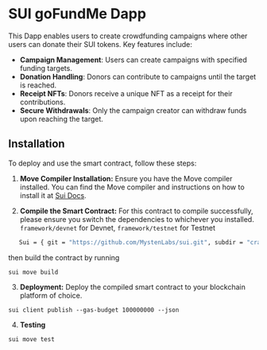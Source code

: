 # SUI goFundMe Dapp

This Dapp enables users to create crowdfunding campaigns where other users can donate their SUI tokens. Key features include:

  - **Campaign Management**: Users can create campaigns with specified funding targets.
  - **Donation Handling**: Donors can contribute to campaigns until the target is reached.
  - **Receipt NFTs**: Donors receive a unique NFT as a receipt for their contributions.
  - **Secure Withdrawals**: Only the campaign creator can withdraw funds upon reaching the target.

## Installation

To deploy and use the smart contract, follow these steps:

1. **Move Compiler Installation:**
   Ensure you have the Move compiler installed. You can find the Move compiler and instructions on how to install it at [Sui Docs](https://docs.sui.io/).

2. **Compile the Smart Contract:**
   For this contract to compile successfully, please ensure you switch the dependencies to whichever you installed. 
`framework/devnet` for Devnet, `framework/testnet` for Testnet

```bash
   Sui = { git = "https://github.com/MystenLabs/sui.git", subdir = "crates/sui-framework/packages/sui-framework", rev = "framework/devnet" }
```

then build the contract by running

```
sui move build
```

3. **Deployment:**
   Deploy the compiled smart contract to your blockchain platform of choice.

```
sui client publish --gas-budget 100000000 --json
```

4. **Testing**

```bash
sui move test
```
